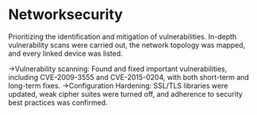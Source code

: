 # Networksecurity

Prioritizing the identification and mitigation of vulnerabilities. In-depth vulnerability scans were carried out, the network topology was mapped, and every linked device was listed.

->Vulnerability scanning: Found and fixed important vulnerabilities, including CVE-2009-3555 and CVE-2015-0204, with both short-term and long-term fixes.
->Configuration Hardening: SSL/TLS libraries were updated, weak cipher suites were turned off, and adherence to security best practices was confirmed.
